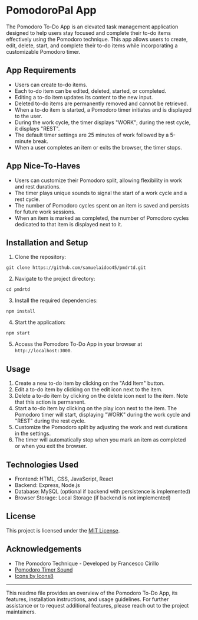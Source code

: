 # PomodoroPal App

The Pomodoro To-Do App is an elevated task management application designed to help users stay focused and complete their to-do items effectively using the Pomodoro technique. This app allows users to create, edit, delete, start, and complete their to-do items while incorporating a customizable Pomodoro timer.

## App Requirements

- Users can create to-do items.
- Each to-do item can be edited, deleted, started, or completed.
- Editing a to-do item updates its content to the new input.
- Deleted to-do items are permanently removed and cannot be retrieved.
- When a to-do item is started, a Pomodoro timer initiates and is displayed to the user.
- During the work cycle, the timer displays "WORK"; during the rest cycle, it displays "REST".
- The default timer settings are 25 minutes of work followed by a 5-minute break.
- When a user completes an item or exits the browser, the timer stops.

## App Nice-To-Haves

- Users can customize their Pomodoro split, allowing flexibility in work and rest durations.
- The timer plays unique sounds to signal the start of a work cycle and a rest cycle.
- The number of Pomodoro cycles spent on an item is saved and persists for future work sessions.
- When an item is marked as completed, the number of Pomodoro cycles dedicated to that item is displayed next to it.

## Installation and Setup

1. Clone the repository:

```shell
git clone https://github.com/samuelaidoo45/pmdrtd.git
```

2. Navigate to the project directory:

```shell
cd pmdrtd
```

3. Install the required dependencies:

```shell
npm install
```

4. Start the application:

```shell
npm start
```

5. Access the Pomodoro To-Do App in your browser at `http://localhost:3000`.

## Usage

1. Create a new to-do item by clicking on the "Add Item" button.
2. Edit a to-do item by clicking on the edit icon next to the item.
3. Delete a to-do item by clicking on the delete icon next to the item. Note that this action is permanent.
4. Start a to-do item by clicking on the play icon next to the item. The Pomodoro timer will start, displaying "WORK" during the work cycle and "REST" during the rest cycle.
5. Customize the Pomodoro split by adjusting the work and rest durations in the settings.
6. The timer will automatically stop when you mark an item as completed or when you exit the browser.

## Technologies Used

- Frontend: HTML, CSS, JavaScript, React
- Backend: Express, Node.js
- Database: MySQL (optional if backend with persistence is implemented)
- Browser Storage: Local Storage (if backend is not implemented)

## License

This project is licensed under the [MIT License](LICENSE).

## Acknowledgements

- The Pomodoro Technique - Developed by Francesco Cirillo
- [Pomodoro Timer Sound](https://www.zapsplat.com/sound-effect-category/pomodoro-timer/)
- [Icons by Icons8](https://icons8.com/)

---

This readme file provides an overview of the Pomodoro To-Do App, its features, installation instructions, and usage guidelines. For further assistance or to request additional features, please reach out to the project maintainers.
